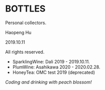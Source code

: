 # BOTTLES

Personal collectors.

Haopeng Hu

2019.10.11

All rights reserved.

- SparklingWine: Dali 2019 - 2019.10.11.
- PlumWine: Asahikawa 2020 - 2020.02.28.
- HoneyTea: OMC test 2019 (deprecated)

*Coding and drinking with peach blossom!*
